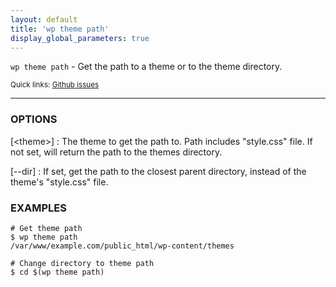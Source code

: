```yaml
---
layout: default
title: 'wp theme path'
display_global_parameters: true
---
```


`wp theme path` - Get the path to a theme or to the theme directory.

<small>Quick links: <a href="https://github.com/wp-cli/wp-cli/issues?q=is%3Aopen+label%3Acommand%3Atheme-path+sort%3Aupdated-desc">Github issues</a></small>

<hr />

### OPTIONS

[&lt;theme&gt;]
: The theme to get the path to. Path includes "style.css" file.
If not set, will return the path to the themes directory.

[\--dir]
: If set, get the path to the closest parent directory, instead of the
theme's "style.css" file.

### EXAMPLES

    # Get theme path
    $ wp theme path
    /var/www/example.com/public_html/wp-content/themes

    # Change directory to theme path
    $ cd $(wp theme path)



